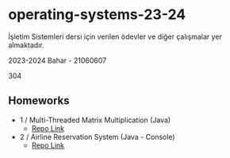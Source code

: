 # operating-systems-23-24

İşletim Sistemleri dersi için verilen ödevler ve diğer çalışmalar yer almaktadır.

2023-2024 Bahar - 21060607

304

## Homeworks
 
- 1 / Multi-Threaded Matrix Multiplication (Java) 
  - [Repo Link](https://github.com/zahidayturan/operating-systems-23-24/tree/main/MatrixMultiplication)
- 2 / Airline Reservation System (Java - Console)
  - [Repo Link](https://github.com/zahidayturan)
